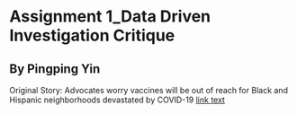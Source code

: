 # Assignment 1_Data Driven Investigation Critique
## By Pingping Yin 
Original Story: Advocates worry vaccines will be out of reach for Black and Hispanic neighborhoods devastated by COVID-19  [link text](https://www.texastribune.org/2021/01/09/texas-coronavirus-vaccine-racial-inequality/)
